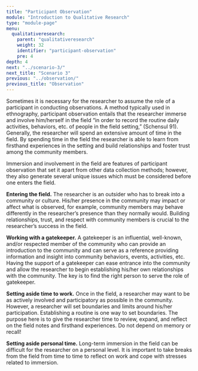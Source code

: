 ```yaml
---
title: "Participant Observation"
module: "Introduction to Qualitative Research"
type: "module-page"
menu:
  qualitativeresearch:
    parent: "qualitativeresearch"
    weight: 32
    identifier: "participant-observation"
    pre: 4
depth: 4
next: "../scenario-3/"
next_title: "Scenario 3"
previous: "../observation/"
previous_title: "Observation"
---
```


Sometimes it is necessary for the researcher to assume the role of a participant in conducting observations. A method typically used in ethnography, participant observation entails that the researcher immerse and involve him/herself in the field  “in order to record the routine daily activities, behaviors, etc. of people in the field setting,” (Schensul 91). Generally, the researcher will spend an extensive amount of time in the field. By spending time in the field the researcher is able to learn from firsthand experiences in the setting and build relationships and foster trust among the community members.

Immersion and involvement in the field are features of participant observation that set it apart from other data collection methods; however, they also generate several unique issues which must be considered before one enters the field.

__Entering the field.__ The researcher is an outsider who has to break into a community or culture. His/her presence in the community may impact or affect what is observed, for example, community members may behave differently in the researcher’s presence than they normally would. Building relationships, trust, and respect with community members is crucial to the researcher’s success in the field.

__Working with a gatekeeper.__ A gatekeeper is an influential, well-known, and/or respected member of the community who can provide an introduction to the community and can serve as a reference providing information and insight into community behaviors, events, activities, etc.  Having the support of a gatekeeper can ease entrance into the community and allow the researcher to begin establishing his/her own relationships with the community. The key is to find the right person to serve the role of gatekeeper.

__Setting aside time to work.__ Once in the field, a researcher may want to be as actively involved and participatory as possible in the community. However, a researcher will set boundaries and limits around his/her participation. Establishing a routine is one way to set boundaries. The purpose here is to give the researcher time to review, expand, and reflect on the field notes and firsthand experiences. Do not depend on memory or recall!

__Setting aside personal time.__ Long-term immersion in the field can be difficult for the researcher on a personal level. It is important to take breaks from the field from time to time to reflect on work and cope with stresses related to immersion.
